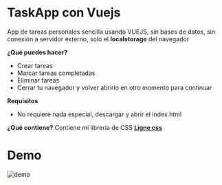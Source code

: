 # TaskApp con Vuejs

App de tareas personales sencilla usando VUEJS, sin bases de datos, sin conexión a servidor externo, solo el **localstorage** del navegador

**¿Qué puedes hacer?**

- Crear tareas
- Marcar tareas completadas
- Eliminar tareas
- Cerrar tu navegador y volver abrirlo en otro momento para continuar

**Requisitos**
- No requiere nada especial, descargar y abrir el index.html

**¿Qué contiene?**
Contiene mi librería de CSS [**Ligne css**](https://itsalb3rt.github.io/lignecss/ "Ir a la libreria")

# Demo

![demo](https://i.imgur.com/3eIGa0U.png "demo")
